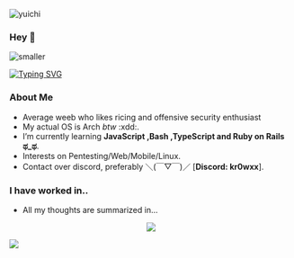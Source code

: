 <!--horizontal divider(gradiant)-->
![yuichi](https://github.com/archkr0w/archkr0w/assets/126942746/ec4879f1-e2b8-434e-832d-9e77ba36d228)


<!--h1 without bottom border-->
### Hey 👋

![smaller](https://user-images.githubusercontent.com/96934612/232333246-92ee524b-f696-4a9d-b8cc-a1807f9aae66.png)

<!--h2 without bottom border-->
[![Typing SVG](https://readme-typing-svg.herokuapp.com?font=Fira+Code&pause=1000&color=62F7A8&random=false&width=435&lines=%F0%9D%98%8B%F0%9D%98%A6%F0%9D%98%A2%F0%9D%98%B3+%F0%9D%98%8E%F0%9D%98%B0%F0%9D%98%A5%2C+%F0%9D%98%A5%F0%9D%98%A6%F0%9D%98%A2%F0%9D%98%B3+%F0%9D%98%8E%F0%9D%98%B0%F0%9D%98%A5%2C+%F0%9D%98%B5%F0%9D%98%AA%F0%9D%98%AF%F0%9D%98%AC%F0%9D%98%AD%F0%9D%98%A6+%F0%9D%98%A9%F0%9D%98%B0%F0%9D%98%BA+%E2%88%86)](https://git.io/typing-svg)

<!--Intro start-->
### About Me
- Average weeb who likes ricing and offensive security enthusiast
- My actual OS is Arch _btw_ :xdd:.
- I’m currently learning **JavaScript ,Bash ,TypeScript and Ruby on Rails ಥ_ಥ**.
- Interests on Pentesting/Web/Mobile/Linux.
- Contact over discord, preferably ＼(￣▽￣)／
[**Discord: kr0wxx**].

<!--Intro end-->

### I have worked in..
- All my thoughts are summarized in...
<p align="center">
  <a href="https://skillicons.dev">
    <img src="https://skillicons.dev/icons?i=linux,c,cpp,python,bash,powershell,neovim,vim,visualstudio,vscode,arch,windows&perline=14" />
  </a>
</p>

<!--horizontal divider(gradiant)-->
<img src="https://user-images.githubusercontent.com/73097560/115834477-dbab4500-a447-11eb-908a-139a6edaec5c.gif">

